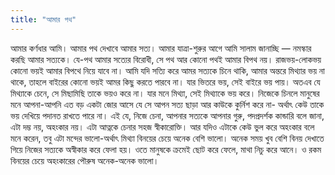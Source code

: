 ```yaml
---
title: "আমার পথ"
---
```



আমার কর্ণধার আমি। আমার পথ দেখাবে আমার সত্য। আমার যাত্রা-শুরুর আগে আমি সালাম জানাচ্ছি — নমস্কার করছি আমার সত্যকে। যে-পথ আমার সত্যের বিরোধী, সে পথ আর কোনো পথই আমার বিপথ নয়। রাজভয়-লোকভয় কোনো ভয়ই আমার বিপথে নিয়ে যাবে না। আমি যদি সত্যি করে আমর সত্যকে চিনে থাকি, আমার অন্তরে মিথ্যার ভয় না থাকে, তাহলে বাইরের কোনো ভয়ই আমর কিছু করতে পারবে না। যার ভিতরে ভয়, সেই বাইরে ভয় পায়। অতএব যে মিথ্যাকে চেনে, সে মিছামিছি তাকে ভয়ও করে না। যার মনে মিথ্যা, সেই মিথ্যাকে ভয় করে। নিজেকে চিনলে মানুষের মনে আপনা-আপনি এত বড় একটা জোর আসে যে সে আপন সত্য ছাড়া আর কাউকে কুর্নিশ করে না- অর্থাৎ কেউ তাকে ভয় দেখিয়ে পদানত রাখতে পারে না। এই যে, নিজে চেনা, আপনার সত্যকে আপনার গুরু, পদপ্রদর্শক কান্ডারি বলে জানা, এটা দম্ভ নয়, অহংকার নয়। এটা আত্নকে চেনার সহজ স্বীকারোক্তি। আর যদিও এটাকে কেউ ভুল করে অহংকার বলে মনে করেন, তবু এটা মন্দের ভালো-অর্থাৎ মিথ্যা বিনয়ের চেয়ে অনেক বেশি ভালো। অনেক সময় খুব বেশি বিনয় দেখাতে গিয়ে নিজের সত্যকে অস্বীকার করে ফেলা হয়। ওতে মানুষকে ক্রমেই ছোট করে ফেলে, মাথা নিচু করে আনে। ও রকম বিনয়ের চেয়ে অহংকারের পৌরুষ অনেক-অনেক ভালো।
